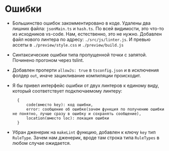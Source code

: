 # Ошибки

- Большинство ошибок закомментировано в коде. Удалены два лишних файла: `jsonMain.ts` и `hash.ts`. По всей видимости, это что-то из исходников vs-code. Нам, естественно, это не нужно. Добавлен файл нового линтера по адресу: `./src/js/linter.js`. И превью ассеты в `./preview/style.css` и `./preview/build.js`

- Cинтаксические ошибки типа пропущенной точки с запятой. Починено прогоном через tslint.

- Добавлен проперти `allowJs: true` в `tsconfig.json` и в исключения фолдер `out`, иначе зацикливание компиляции происходит.

- Я бы привел интерфейс ошибки от двух линтеров к единому виду, который соответствует подключаемому линтеру:

  ```
    {
        code(вместо key): код ошибки,
        error: сообщение об ошибке(зачем функция по получению ошибки не понятно, лучше сразу в ошибку и сохранять сообщение),
        location(вместо loc): локация ошибки 
    }
    ```

- Убран дженерик на `makeLint` функцию, добавлен к ключу `key` тип `RuleType`. Зачем нам дженерик, вроде там строка типа `RuleTypes` в любом случае ожидается.
